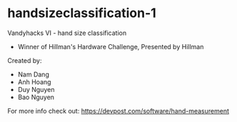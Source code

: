# handsizeclassification-1
Vandyhacks VI - hand size classification 
 - Winner of Hillman's Hardware Challenge, Presented by Hillman 

Created by:
 - Nam Dang
 - Anh Hoang
 - Duy Nguyen
 - Bao Nguyen

For more info check out:
https://devpost.com/software/hand-measurement
